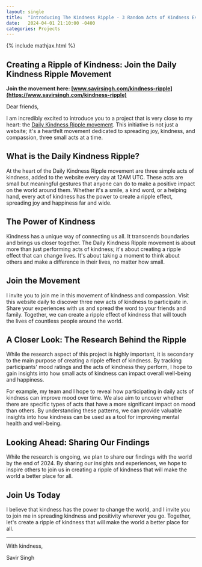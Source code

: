 ```yaml
---
layout: single
title:  "Introducing The Kindness Ripple - 3 Random Acts of Kindness Every Day"
date:   2024-04-01 21:10:00 -0400
categories: Projects
---
```


{% include mathjax.html %}

Creating a Ripple of Kindness: Join the Daily Kindness Ripple Movement
---

**Join the movement here: [www.savirsingh.com/kindness-ripple](https://www.savirsingh.com/kindness-ripple)**

Dear friends,

I am incredibly excited to introduce you to a project that is very close to my heart: the [Daily Kindness Ripple movement](/kindness-ripple). This initiative is not just a website; it's a heartfelt movement dedicated to spreading joy, kindness, and compassion, three small acts at a time.

## What is the Daily Kindness Ripple?
At the heart of the Daily Kindness Ripple movement are three simple acts of kindness, added to the website every day at 12AM UTC. These acts are small but meaningful gestures that anyone can do to make a positive impact on the world around them. Whether it's a smile, a kind word, or a helping hand, every act of kindness has the power to create a ripple effect, spreading joy and happiness far and wide.

## The Power of Kindness
Kindness has a unique way of connecting us all. It transcends boundaries and brings us closer together. The Daily Kindness Ripple movement is about more than just performing acts of kindness; it's about creating a ripple effect that can change lives. It's about taking a moment to think about others and make a difference in their lives, no matter how small.

## Join the Movement
I invite you to join me in this movement of kindness and compassion. Visit this website daily to discover three new acts of kindness to participate in. Share your experiences with us and spread the word to your friends and family. Together, we can create a ripple effect of kindness that will touch the lives of countless people around the world.

## A Closer Look: The Research Behind the Ripple
While the research aspect of this project is highly important, it is secondary to the main purpose of creating a ripple effect of kindness. By tracking participants' mood ratings and the acts of kindness they perform, I hope to gain insights into how small acts of kindness can impact overall well-being and happiness.

For example, my team and I hope to reveal how participating in daily acts of kindness can improve mood over time. We also aim to uncover whether there are specific types of acts that have a more significant impact on mood than others. By understanding these patterns, we can provide valuable insights into how kindness can be used as a tool for improving mental health and well-being.

## Looking Ahead: Sharing Our Findings
While the research is ongoing, we plan to share our findings with the world by the end of 2024. By sharing our insights and experiences, we hope to inspire others to join us in creating a ripple of kindness that will make the world a better place for all.

## Join Us Today
I believe that kindness has the power to change the world, and I invite you to join me in spreading kindness and positivity wherever you go. Together, let's create a ripple of kindness that will make the world a better place for all.

---
With kindness,

Savir Singh
